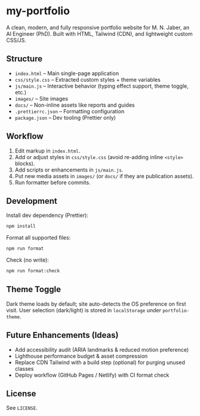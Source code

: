 # my-portfolio

A clean, modern, and fully responsive portfolio website for M. N. Jaber, an AI Engineer (PhD). Built with HTML, Tailwind (CDN), and lightweight custom CSS/JS.

## Structure

- `index.html` – Main single-page application
- `css/style.css` – Extracted custom styles + theme variables
- `js/main.js` – Interactive behavior (typing effect support, theme toggle, etc.)
- `images/` – Site images
- `docs/` – Non-inline assets like reports and guides
- `.prettierrc.json` – Formatting configuration
- `package.json` – Dev tooling (Prettier only)

## Workflow

1. Edit markup in `index.html`.
2. Add or adjust styles in `css/style.css` (avoid re-adding inline `<style>` blocks).
3. Add scripts or enhancements in `js/main.js`.
4. Put new media assets in `images/` (or `docs/` if they are publication assets).
5. Run formatter before commits.

## Development

Install dev dependency (Prettier):

```bash
npm install
```

Format all supported files:

```bash
npm run format
```

Check (no write):

```bash
npm run format:check
```

## Theme Toggle

Dark theme loads by default; site auto-detects the OS preference on first visit. User selection (dark/light) is stored in `localStorage` under `portfolio-theme`.

## Future Enhancements (Ideas)

- Add accessibility audit (ARIA landmarks & reduced motion preference)
- Lighthouse performance budget & asset compression
- Replace CDN Tailwind with a build step (optional) for purging unused classes
- Deploy workflow (GitHub Pages / Netlify) with CI format check

## License

See `LICENSE`.
